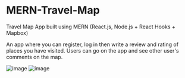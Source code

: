 # MERN-Travel-Map
Travel Map App built using MERN (React.js, Node.js + React Hooks + Mapbox)

An app where you can register, log in then write a review and rating of places you have visited. Users can go on the app and see other user's comments on the map.

![image](https://user-images.githubusercontent.com/38299804/132958897-301322f2-78e5-41c5-aee9-20301812ca37.png)
![image](https://user-images.githubusercontent.com/38299804/132958984-f0099f55-5153-47e3-ba58-5f38ae1e5378.png)



